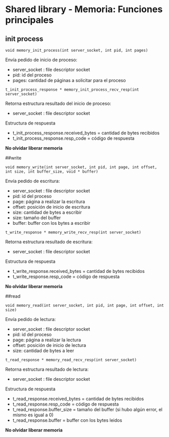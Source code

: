 # Shared library - Memoria: Funciones principales

## init process
```
void memory_init_process(int server_socket, int pid, int pages)
```

Envía pedido de inicio de proceso: 
- server_socket : file descriptor socket
- pid: id del proceso
- pages: cantidad de páginas a solicitar para el proceso



```
t_init_process_response * memory_init_process_recv_resp(int server_socket) 
```

Retorna estructura resultado del inicio de proceso: 
- server_socket : file descriptor socket

Estructura de respuesta
- t_init_process_response.received_bytes = cantidad de bytes recibidos
- t_init_process_response.resp_code = código de respuesta

**No olvidar liberar memoria**



##write
```
void memory_write(int server_socket, int pid, int page, int offset, int size, int buffer_size, void * buffer)
```

Envía pedido de escritura: 
- server_socket : file descriptor socket
- pid: id del proceso
- page: página a realizar la escritura
- offset: posición de inicio de escritura
- size: cantidad de bytes a escribir
- size: tamaño del buffer
- buffer: buffer con los bytes a escribir



```
t_write_response * memory_write_recv_resp(int server_socket)
```

Retorna estructura resultado de escritura: 
- server_socket : file descriptor socket

Estructura de respuesta
- t_write_response.received_bytes = cantidad de bytes recibidos
- t_write_response.resp_code = código de respuesta

**No olvidar liberar memoria**


##read
```
void memory_read(int server_socket, int pid, int page, int offset, int size)
```

Envía pedido de lectura: 
- server_socket : file descriptor socket
- pid: id del proceso
- page: página a realizar la lectura
- offset: posición de inicio de lectura
- size: cantidad de bytes a leer



```
t_read_response * memory_read_recv_resp(int server_socket)
```

Retorna estructura resultado de lectura: 
- server_socket : file descriptor socket

Estructura de respuesta
- t_read_response.received_bytes = cantidad de bytes recibidos
- t_read_response.resp_code = código de respuesta
- t_read_response.buffer_size = tamaño del buffer (si hubo algún error, el mismo es igual a 0)
- t_read_response.buffer = buffer con los bytes leidos

**No olvidar liberar memoria**